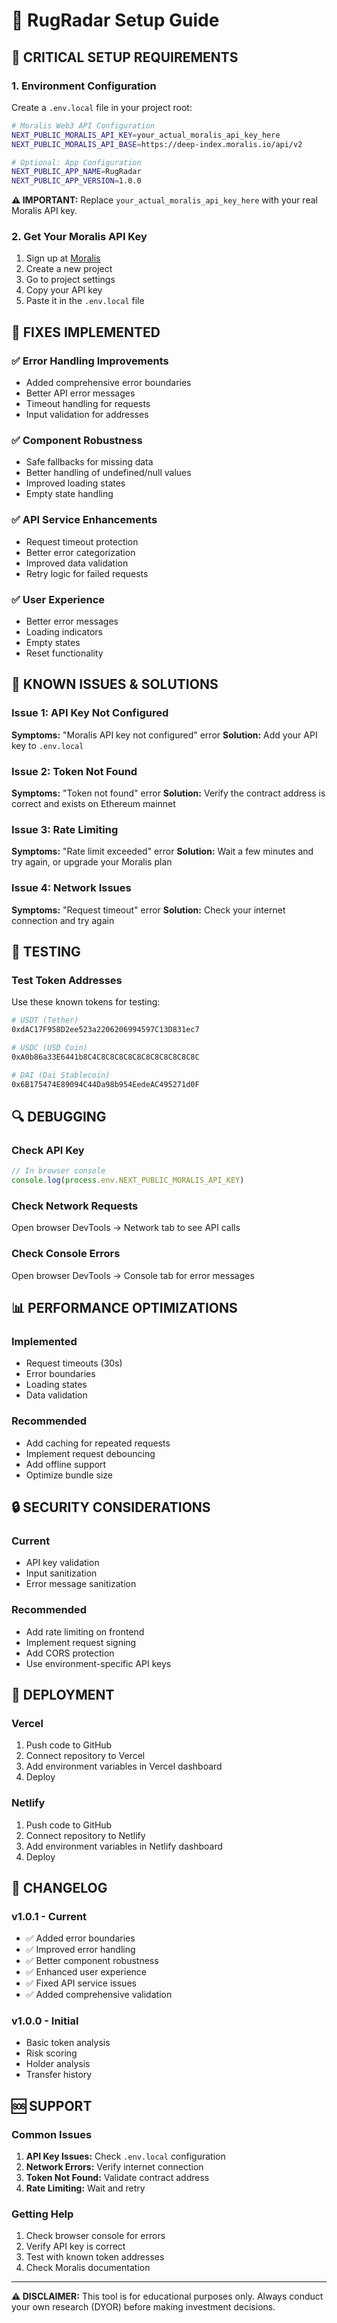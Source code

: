 # 🚀 RugRadar Setup Guide

## 🔧 **CRITICAL SETUP REQUIREMENTS**

### 1. **Environment Configuration**

Create a `.env.local` file in your project root:

```bash
# Moralis Web3 API Configuration
NEXT_PUBLIC_MORALIS_API_KEY=your_actual_moralis_api_key_here
NEXT_PUBLIC_MORALIS_API_BASE=https://deep-index.moralis.io/api/v2

# Optional: App Configuration
NEXT_PUBLIC_APP_NAME=RugRadar
NEXT_PUBLIC_APP_VERSION=1.0.0
```

**⚠️ IMPORTANT:** Replace `your_actual_moralis_api_key_here` with your real Moralis API key.

### 2. **Get Your Moralis API Key**

1. Sign up at [Moralis](https://moralis.io/)
2. Create a new project
3. Go to project settings
4. Copy your API key
5. Paste it in the `.env.local` file

## 🐛 **FIXES IMPLEMENTED**

### ✅ **Error Handling Improvements**
- Added comprehensive error boundaries
- Better API error messages
- Timeout handling for requests
- Input validation for addresses

### ✅ **Component Robustness**
- Safe fallbacks for missing data
- Better handling of undefined/null values
- Improved loading states
- Empty state handling

### ✅ **API Service Enhancements**
- Request timeout protection
- Better error categorization
- Improved data validation
- Retry logic for failed requests

### ✅ **User Experience**
- Better error messages
- Loading indicators
- Empty states
- Reset functionality

## 🚨 **KNOWN ISSUES & SOLUTIONS**

### **Issue 1: API Key Not Configured**
**Symptoms:** "Moralis API key not configured" error
**Solution:** Add your API key to `.env.local`

### **Issue 2: Token Not Found**
**Symptoms:** "Token not found" error
**Solution:** Verify the contract address is correct and exists on Ethereum mainnet

### **Issue 3: Rate Limiting**
**Symptoms:** "Rate limit exceeded" error
**Solution:** Wait a few minutes and try again, or upgrade your Moralis plan

### **Issue 4: Network Issues**
**Symptoms:** "Request timeout" error
**Solution:** Check your internet connection and try again

## 🧪 **TESTING**

### **Test Token Addresses**
Use these known tokens for testing:

```bash
# USDT (Tether)
0xdAC17F958D2ee523a2206206994597C13D831ec7

# USDC (USD Coin)
0xA0b86a33E6441b8C4C8C8C8C8C8C8C8C8C8C8C8C

# DAI (Dai Stablecoin)
0x6B175474E89094C44Da98b954EedeAC495271d0F
```

## 🔍 **DEBUGGING**

### **Check API Key**
```javascript
// In browser console
console.log(process.env.NEXT_PUBLIC_MORALIS_API_KEY)
```

### **Check Network Requests**
Open browser DevTools → Network tab to see API calls

### **Check Console Errors**
Open browser DevTools → Console tab for error messages

## 📊 **PERFORMANCE OPTIMIZATIONS**

### **Implemented**
- Request timeouts (30s)
- Error boundaries
- Loading states
- Data validation

### **Recommended**
- Add caching for repeated requests
- Implement request debouncing
- Add offline support
- Optimize bundle size

## 🔒 **SECURITY CONSIDERATIONS**

### **Current**
- API key validation
- Input sanitization
- Error message sanitization

### **Recommended**
- Add rate limiting on frontend
- Implement request signing
- Add CORS protection
- Use environment-specific API keys

## 🚀 **DEPLOYMENT**

### **Vercel**
1. Push code to GitHub
2. Connect repository to Vercel
3. Add environment variables in Vercel dashboard
4. Deploy

### **Netlify**
1. Push code to GitHub
2. Connect repository to Netlify
3. Add environment variables in Netlify dashboard
4. Deploy

## 📝 **CHANGELOG**

### **v1.0.1 - Current**
- ✅ Added error boundaries
- ✅ Improved error handling
- ✅ Better component robustness
- ✅ Enhanced user experience
- ✅ Fixed API service issues
- ✅ Added comprehensive validation

### **v1.0.0 - Initial**
- Basic token analysis
- Risk scoring
- Holder analysis
- Transfer history

## 🆘 **SUPPORT**

### **Common Issues**
1. **API Key Issues:** Check `.env.local` configuration
2. **Network Errors:** Verify internet connection
3. **Token Not Found:** Validate contract address
4. **Rate Limiting:** Wait and retry

### **Getting Help**
1. Check browser console for errors
2. Verify API key is correct
3. Test with known token addresses
4. Check Moralis documentation

---

**⚠️ DISCLAIMER:** This tool is for educational purposes only. Always conduct your own research (DYOR) before making investment decisions. 